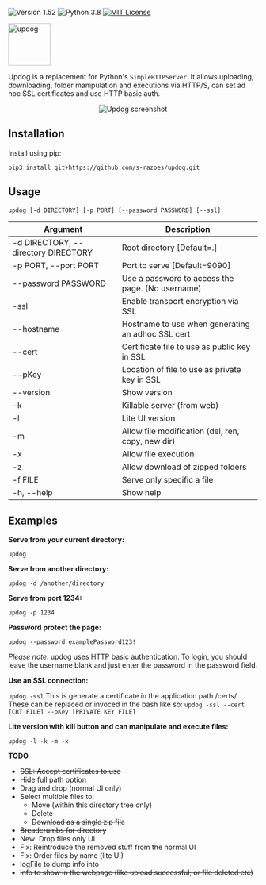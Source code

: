 ![Version 1.52](http://img.shields.io/badge/version-v1.52-green.svg)
![Python 3.8](http://img.shields.io/badge/python-3.8-blue.svg)
[![MIT License](http://img.shields.io/badge/license-MIT%20License-blue.svg)](https://github.com/s-razoes/updog/blob/master/LICENSE)

<p>
  <img src="https://sc0tfree.squarespace.com/s/updog.png" width=85px alt="updog"/>
</p>

Updog is a replacement for Python's `SimpleHTTPServer`. 
It allows uploading, downloading, folder manipulation and executions via HTTP/S, 
can set ad hoc SSL certificates and use HTTP basic auth.

<p align="center">
  <img src="https://sc0tfree.squarespace.com/s/updog-screenshot.png" alt="Updog screenshot"/>
</p>

## Installation

Install using pip:

`pip3 install git+https://github.com/s-razoes/updog.git`

## Usage

`updog [-d DIRECTORY] [-p PORT] [--password PASSWORD] [--ssl]`

| Argument                            | Description                                        |
|-------------------------------------|----------------------------------------------------| 
| -d DIRECTORY, --directory DIRECTORY | Root directory [Default=.]                         | 
| -p PORT, --port PORT                | Port to serve [Default=9090]                       |
| --password PASSWORD                 | Use a password to access the page. (No username)   |
| -ssl                                | Enable transport encryption via SSL                |
| --hostname                          | Hostname to use when generating an adhoc SSL cert  |
| --cert                              | Certificate file to use as public key in SSL       |
| --pKey                              | Location of file to use as private key in SSL      |
| --version                           | Show version                                       |
| -k                                  | Killable server (from web)                         |
| -l                                  | Lite UI version                                    |
| -m                                  | Allow file modification (del, ren, copy, new dir)  |
| -x                                  | Allow file execution                               |
| -z                                  | Allow download of zipped folders                   |
| -f FILE                             | Serve only specific a file                         |
| -h, --help                          | Show help                                          |

## Examples

**Serve from your current directory:**

`updog`

**Serve from another directory:**

`updog -d /another/directory`

**Serve from port 1234:**

`updog -p 1234`

**Password protect the page:**

`updog --password examplePassword123!`

*Please note*: updog uses HTTP basic authentication.
To login, you should leave the username blank and just
enter the password in the password field.

**Use an SSL connection:**

`updog -ssl`
This is generate a certificate in the application path /certs/
These can be replaced or invoced in the bash like so:
`updog -ssl --cert [CRT FILE] --pKey [PRIVATE KEY FILE]`


**Lite version with kill button and can manipulate and execute files:**

`updog -l -k -m -x`




**TODO**
- ~~SSL: Accept certificates to use~~
- Hide full path option
- Drag and drop (normal UI only)
- Select multiple files to:
  - Move (within this directory tree only)
  - Delete
  - ~~Download as a single zip file~~
- ~~Breadcrumbs for directory~~
- New: Drop files only UI
- Fix: Reintroduce the removed stuff from the normal UI
- ~~Fix: Order files by name (lite UI)~~
- logFile to dump info into
- ~~info to show in the webpage (like upload successful, or file deleted etc)~~
